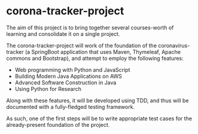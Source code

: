 # corona-tracker-project

The aim of this project is to bring together several courses-worth of learning and consolidate it on a single project.

The corona-tracker-project will work of the foundation of the coronavirus-tracker (a SpringBoot application that uses  Maven, Thymeleaf, Apache commons and Bootstrap), and attempt to employ the following features:

- Web programming with Python and JavaScript
- Building Modern Java Applications on AWS
- Advanced Software Construction in Java
- Using Python for Research

Along with these features, it will be developed using TDD, and thus will be documented with a fully-fledged testing framework.

As such, one of the first steps will be to write appropriate test cases for the already-present foundation of the project.

